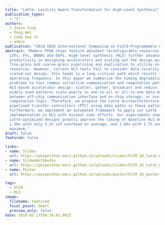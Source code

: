 ```yaml
---
title: "Latte: Locality Aware Transformation for High-Level Synthesis"
publication_types:
  - "1"
authors:
  - Jason Cong
  - Peng Wei
  - Cody Hao Yu
  - admin
publication: "2018 IEEE International Symposium on Field-Programmable Custom Computing Machines (FCCM 18), short paper acceptance ratio: 7/48 = 14.6%"
abstract: "Modern FPGA chips feature abundant reconfigurable resources such as
  LUTs, FFs, BRAMs and DSPs. High-level synthesis (HLS) further advances users
  productivity in designing accelerators and scaling out the design quickly via
  fine-grain and coarse-grain pipelining and duplication to utilize on-chip
  resources. However, current HLS tools fail to consider data locality in the
  scaled-out design; this leads to a long critical path which results in a low
  operating frequency. In this paper we summarize the timing degradation
  problems to four common collective communication and computation patterns in
  HLS-based accelerator design: scatter, gather, broadcast and reduce. These
  widely used patterns scale poorly in one-to-all or all-to-one data movements
  between off-chip communication interface and on-chip storage, or inside the
  computation logic. Therefore, we propose the Latte microarchitecture featuring
  pipelined transfer controllers (PTC) along data paths in these patterns.
  Furthermore, we implement an automated framework to apply our Latte
  implementation in HLS with minimal user efforts. Our experiments show that
  Latte-optimized designs greatly improve the timing of baseline HLS designs by
  1.50x with only 3.2% LUT overhead on average, and 2.66x with 2.7% overhead at
  maximum."
draft: false
featured: false

links:
- name: Slides
  url: https://peipeizhou-eecs.github.io/uploads/slides/FCCM_18_latte_0427withoutAudioNew.pptx
- name: SlidesWithAudio
  url: https://peipeizhou-eecs.github.io/uploads/slides/FCCM_18_latte_0427withAudioNew.pptx
- name: Poster
  url: https://peipeizhou-eecs.github.io/uploads/poster/FCCM_18_poster_latte.pdf

tags:
  - FCCM
  - HLS
image:
  filename: featured
  focal_point: Smart
  preview_only: false
date: 2018-05-17T09:14:43.992Z
---
```

